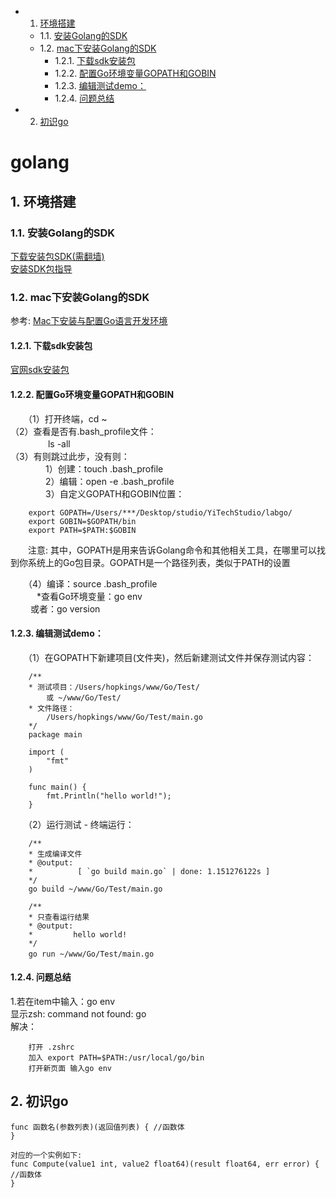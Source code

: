 <!-- vscode-markdown-toc -->
* 1. [环境搭建](#)
	* 1.1. [安装Golang的SDK](#GolangSDK)
	* 1.2. [ mac下安装Golang的SDK](#macGolangSDK)
		* 1.2.1. [下载sdk安装包](#sdk)
		* 1.2.2. [配置Go环境变量GOPATH和GOBIN](#GoGOPATHGOBIN)
		* 1.2.3. [编辑测试demo：](#demo)
		* 1.2.4. [问题总结](#-1)
* 2. [初识go](#go)

<!-- vscode-markdown-toc-config
	numbering=true
	autoSave=true
	/vscode-markdown-toc-config -->
<!-- /vscode-markdown-toc -->


# golang
##  1. <a name=''></a>环境搭建
###  1.1. <a name='GolangSDK'></a>安装Golang的SDK
[下载安装包SDK(需翻墙)](https://golang.org/dl/)  
[安装SDK包指导](https://blog.csdn.net/liuli9/article/details/81003869)

###  1.2. <a name='macGolangSDK'></a> mac下安装Golang的SDK
参考: [Mac下安装与配置Go语言开发环境](https://www.cnblogs.com/hopkings/p/5809850.html)  

####  1.2.1. <a name='sdk'></a>下载sdk安装包  
[官网sdk安装包](https://storage.googleapis.com/golang/go1.7.darwin-amd64.pkg)

####  1.2.2. <a name='GoGOPATHGOBIN'></a>配置Go环境变量GOPATH和GOBIN   
　　（1）打开终端，cd ~  
（2）查看是否有.bash_profile文件：  
　　　　  ls -all  
（3）有则跳过此步，没有则：  
　　　　1）创建：touch .bash_profile  
　　　　2）编辑：open -e .bash_profile  
　　　　3）自定义GOPATH和GOBIN位置：   
```
    export GOPATH=/Users/***/Desktop/studio/YiTechStudio/labgo/
    export GOBIN=$GOPATH/bin
    export PATH=$PATH:$GOBIN
```   
　　注意: 其中，GOPATH是用来告诉Golang命令和其他相关工具，在哪里可以找到你系统上的Go包目录。GOPATH是一个路径列表，类似于PATH的设置  

　　（4）编译：source .bash_profile  
　　　*查看Go环境变量：go env  
　　  或者：go version  
####  1.2.3. <a name='demo'></a>编辑测试demo：  
　　（1）在GOPATH下新建项目(文件夹)，然后新建测试文件并保存测试内容：
```
    /**
    * 测试项目：/Users/hopkings/www/Go/Test/  
        或 ~/www/Go/Test/
    * 文件路径：
        /Users/hopkings/www/Go/Test/main.go
    */
    package main
    
    import (
        "fmt"
    )
    
    func main() {
        fmt.Println("hello world!");
    }
```

　　（2）运行测试 - 终端运行：  
```
    /**
    * 生成编译文件
    * @output:
    *          [ `go build main.go` | done: 1.151276122s ]
    */
    go build ~/www/Go/Test/main.go
 
    /**
    * 只查看运行结果
    * @output:
    *         hello world!
    */
    go run ~/www/Go/Test/main.go　

```

####  1.2.4. <a name='-1'></a>问题总结  
1.若在item中输入：go env  
显示zsh: command not found: go  
解决：
```
    打开 .zshrc
    加入 export PATH=$PATH:/usr/local/go/bin
    打开新页面 输入go env
```

##  2. <a name='go'></a>初识go
```
func 函数名(参数列表)(返回值列表) { //函数体
}

对应的一个实例如下:
func Compute(value1 int, value2 float64)(result float64, err error) { //函数体
}
```
